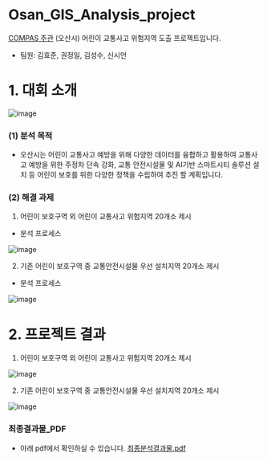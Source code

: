 # Osan_GIS_Analysis_project
[COMPAS 주관]('https://compas.lh.or.kr/subj/competition/info?subjNo=SBJ_2012_001') (오산시) 어린이 교통사고 위험지역 도출 프로젝트입니다.
- 팀원: 김효준, 권정일, 김성수, 신시언

# 1. 대회 소개

![image](https://user-images.githubusercontent.com/28617444/106484045-90416480-64f2-11eb-8412-d889b50c1fcf.png)

### (1) 분석 목적

- 오산시는 어린이 교통사고 예방을 위해 다양한 데이터를 융합하고 활용하여 교통사고 예방을 위한 주정차 단속 강화, 교통 안전시설물 및 AI기반 스마트시티 솔루션 설치 등 어린이 보호를 위한 다양한 정책을 수립하여 추진 할 계획입니다.


### (2) 해결 과제

1. 어린이 보호구역 외 어린이 교통사고 위험지역 20개소 제시<br>

- 분석 프로세스

![image](https://user-images.githubusercontent.com/28617444/106484527-0a71e900-64f3-11eb-83ec-102d03240fb5.png)




2. 기존 어린이 보호구역 중 교통안전시설물 우선 설치지역 20개소 제시

- 분석 프로세스

![image](https://user-images.githubusercontent.com/28617444/106484883-63da1800-64f3-11eb-9756-599fd458f565.png)



# 2. 프로젝트 결과

1. 어린이 보호구역 외 어린이 교통사고 위험지역 20개소 제시

![image](https://user-images.githubusercontent.com/28617444/106485340-d64af800-64f3-11eb-8b26-24281fc8710f.png)


2. 기존 어린이 보호구역 중 교통안전시설물 우선 설치지역 20개소 제시

![image](https://user-images.githubusercontent.com/28617444/106485164-aa2f7700-64f3-11eb-8f52-e3bac466e77c.png)



### 최종결과물_PDF
- 아래 pdf에서 확인하실 수 있습니다.
[최종분석결과물.pdf]()
